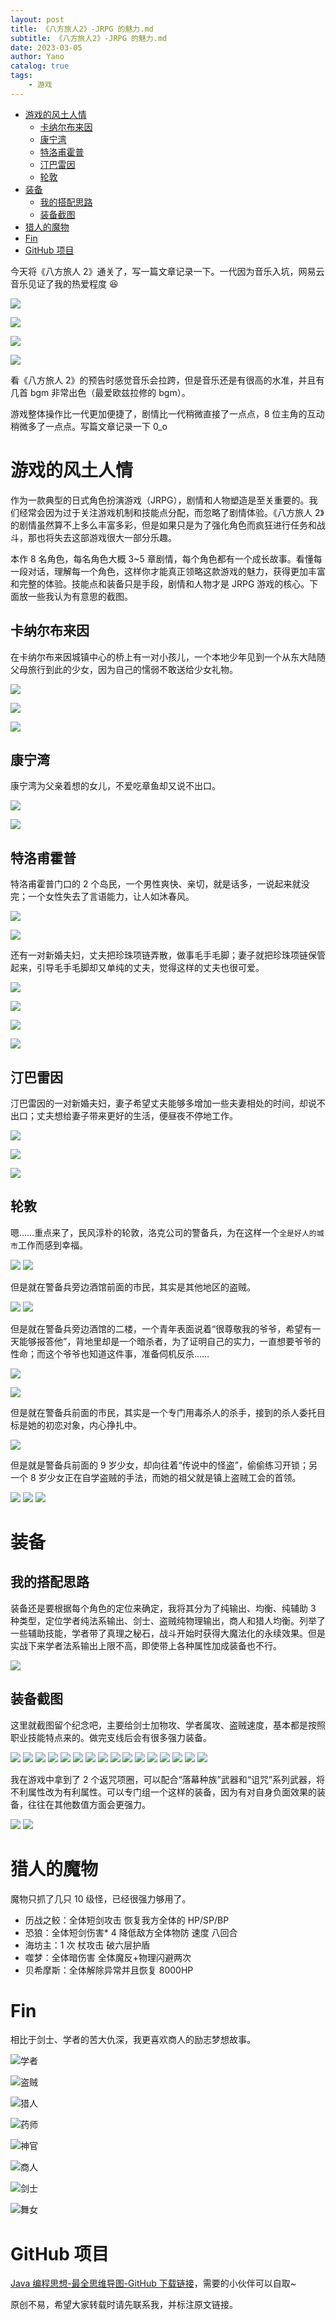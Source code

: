 ```yaml
---
layout: post
title: 《八方旅人2》-JRPG 的魅力.md
subtitle: 《八方旅人2》-JRPG 的魅力.md
date: 2023-03-05
author: Yano
catalog: true
tags:
    - 游戏
---
```


- [游戏的风土人情](#游戏的风土人情)
  - [卡纳尔布来因](#卡纳尔布来因)
  - [康宁湾](#康宁湾)
  - [特洛甫霍普](#特洛甫霍普)
  - [汀巴雷因](#汀巴雷因)
  - [轮敦](#轮敦)
- [装备](#装备)
  - [我的搭配思路](#我的搭配思路)
  - [装备截图](#装备截图)
- [猎人的魔物](#猎人的魔物)
- [Fin](#fin)
- [GitHub 项目](#github-项目)

今天将《八方旅人 2》通关了，写一篇文章记录一下。一代因为音乐入坑，网易云音乐见证了我的热爱程度 😆

![](http://yano.oss-cn-beijing.aliyuncs.com/blog/20211229231236.png?x-oss-process=image/resize,h_600)

![](http://yano.oss-cn-beijing.aliyuncs.com/blog/20211229231247.png?x-oss-process=image/resize,h_600)

![](http://yano.oss-cn-beijing.aliyuncs.com/blog/20211229231256.png?x-oss-process=image/resize,h_600)

![](http://yano.oss-cn-beijing.aliyuncs.com/blog/20211229231305.png?x-oss-process=image/resize,h_600)

看《八方旅人 2》的预告时感觉音乐会拉跨，但是音乐还是有很高的水准，并且有几首 bgm 非常出色（最爱欧兹拉修的 bgm）。

游戏整体操作比一代更加便捷了，剧情比一代稍微直接了一点点，8 位主角的互动稍微多了一点点。写篇文章记录一下 0_o

# 游戏的风土人情

作为一款典型的日式角色扮演游戏（JRPG），剧情和人物塑造是至关重要的。我们经常会因为过于关注游戏机制和技能点分配，而忽略了剧情体验。《八方旅人 2》的剧情虽然算不上多么丰富多彩，但是如果只是为了强化角色而疯狂进行任务和战斗，那也将失去这部游戏很大一部分乐趣。

本作 8 名角色，每名角色大概 3~5 章剧情，每个角色都有一个成长故事。看懂每一段对话，理解每一个角色，这样你才能真正领略这款游戏的魅力，获得更加丰富和完整的体验。技能点和装备只是手段，剧情和人物才是 JRPG 游戏的核心。下面放一些我认为有意思的截图。

## 卡纳尔布来因

在卡纳尔布来因城镇中心的桥上有一对小孩儿，一个本地少年见到一个从东大陆随父母旅行到此的少女，因为自己的懦弱不敢送给少女礼物。

![](http://yano.oss-cn-beijing.aliyuncs.com/blog/2023-03-05-20-23-36.jpg?x-oss-process=image/resize,h_400)

![](http://yano.oss-cn-beijing.aliyuncs.com/blog/2023-03-05-20-23-42.jpg?x-oss-process=image/resize,h_400)

![](http://yano.oss-cn-beijing.aliyuncs.com/blog/2023-03-05-20-23-46.jpg?x-oss-process=image/resize,h_400)

## 康宁湾

康宁湾为父亲着想的女儿，不爱吃章鱼却又说不出口。

![](http://yano.oss-cn-beijing.aliyuncs.com/blog/2023-03-05-20-26-31.jpg?x-oss-process=image/resize,h_400)

![](http://yano.oss-cn-beijing.aliyuncs.com/blog/2023-03-05-20-26-20.jpg?x-oss-process=image/resize,h_400)

## 特洛甫霍普

特洛甫霍普门口的 2 个岛民，一个男性爽快、亲切，就是话多，一说起来就没完；一个女性失去了言语能力，让人如沐春风。

![](http://yano.oss-cn-beijing.aliyuncs.com/blog/2023-03-05-20-27-21.jpg?x-oss-process=image/resize,h_400)

![](http://yano.oss-cn-beijing.aliyuncs.com/blog/2023-03-05-20-27-26.jpg?x-oss-process=image/resize,h_400)

还有一对新婚夫妇，丈夫把珍珠项链弄散，做事毛手毛脚；妻子就把珍珠项链保管起来，引导毛手毛脚却又单纯的丈夫，觉得这样的丈夫也很可爱。

![](http://yano.oss-cn-beijing.aliyuncs.com/blog/2023-03-05-20-28-02.jpg?x-oss-process=image/resize,h_400)

![](http://yano.oss-cn-beijing.aliyuncs.com/blog/2023-03-05-20-27-57.jpg?x-oss-process=image/resize,h_400)

![](http://yano.oss-cn-beijing.aliyuncs.com/blog/2023-03-05-20-28-10.jpg?x-oss-process=image/resize,h_400)

![](http://yano.oss-cn-beijing.aliyuncs.com/blog/2023-03-05-20-28-14.jpg?x-oss-process=image/resize,h_400)

## 汀巴雷因

汀巴雷因的一对新婚夫妇，妻子希望丈夫能够多增加一些夫妻相处的时间，却说不出口；丈夫想给妻子带来更好的生活，便昼夜不停地工作。

![](http://yano.oss-cn-beijing.aliyuncs.com/blog/2023-03-05-20-28-46.jpg?x-oss-process=image/resize,h_400)

![](http://yano.oss-cn-beijing.aliyuncs.com/blog/2023-03-05-20-28-54.jpg?x-oss-process=image/resize,h_400)

![](http://yano.oss-cn-beijing.aliyuncs.com/blog/2023-03-05-20-28-59.jpg?x-oss-process=image/resize,h_400)

## 轮敦

嗯……重点来了，民风淳朴的轮敦，洛克公司的警备兵，为在这样一个`全是好人的城市`工作而感到幸福。

![](http://yano.oss-cn-beijing.aliyuncs.com/blog/2023030518254900.jpg?x-oss-process=image/resize,h_400)
![](http://yano.oss-cn-beijing.aliyuncs.com/blog/2023030518255900.jpg?x-oss-process=image/resize,h_400)

但是就在警备兵旁边酒馆前面的市民，其实是其他地区的盗贼。

![](http://yano.oss-cn-beijing.aliyuncs.com/blog/2023030518260600.jpg?x-oss-process=image/resize,h_400)
![](http://yano.oss-cn-beijing.aliyuncs.com/blog/2023030518261700.jpg?x-oss-process=image/resize,h_400)

但是就在警备兵旁边酒馆的二楼，一个青年表面说着“很尊敬我的爷爷，希望有一天能够报答他”，背地里却是一个暗杀者，为了证明自己的实力，一直想要爷爷的性命；而这个爷爷也知道这件事，准备伺机反杀……

![](http://yano.oss-cn-beijing.aliyuncs.com/blog/2023030518262900.jpg?x-oss-process=image/resize,h_400)

![](http://yano.oss-cn-beijing.aliyuncs.com/blog/2023030518263300.jpg?x-oss-process=image/resize,h_400)

但是就在警备兵前面的市民，其实是一个专门用毒杀人的杀手，接到的杀人委托目标是她的初恋对象，内心挣扎中。

![](http://yano.oss-cn-beijing.aliyuncs.com/blog/2023030518271700.jpg?x-oss-process=image/resize,h_400)

但是就是警备兵前面的 9 岁少女，却向往着“传说中的怪盗”，偷偷练习开锁；另一个 8 岁少女正在自学盗贼的手法，而她的祖父就是镇上盗贼工会的首领。

![](http://yano.oss-cn-beijing.aliyuncs.com/blog/2023030518273300.jpg?x-oss-process=image/resize,h_400)
![](http://yano.oss-cn-beijing.aliyuncs.com/blog/2023030518274400.jpg?x-oss-process=image/resize,h_400)
![](http://yano.oss-cn-beijing.aliyuncs.com/blog/2023030518281600.jpg?x-oss-process=image/resize,h_400)

# 装备

## 我的搭配思路

装备还是要根据每个角色的定位来确定，我将其分为了纯输出、均衡、纯辅助 3 种类型，定位学者纯法系输出、剑士、盗贼纯物理输出，商人和猎人均衡。列举了一些辅助技能，学者带了真理之秘石，战斗开始时获得大魔法化的永续效果。但是实战下来学者法系输出上限不高，即使带上各种属性加成装备也不行。

![](http://yano.oss-cn-beijing.aliyuncs.com/blog/2023-03-05-20-59-36.png?x-oss-process=image/resize,h_400)

## 装备截图

这里就截图留个纪念吧，主要给剑士加物攻、学者属攻、盗贼速度，基本都是按照职业技能特点来的。做完支线后会有很多强力装备。

![](http://yano.oss-cn-beijing.aliyuncs.com/blog/2023030518192500.jpg?x-oss-process=image/resize,h_400)
![](http://yano.oss-cn-beijing.aliyuncs.com/blog/2023030518193300.jpg?x-oss-process=image/resize,h_400)
![](http://yano.oss-cn-beijing.aliyuncs.com/blog/2023030518193500.jpg?x-oss-process=image/resize,h_400)
![](http://yano.oss-cn-beijing.aliyuncs.com/blog/2023030518193600.jpg?x-oss-process=image/resize,h_400)
![](http://yano.oss-cn-beijing.aliyuncs.com/blog/2023030518193800.jpg?x-oss-process=image/resize,h_400)
![](http://yano.oss-cn-beijing.aliyuncs.com/blog/2023030518193900.jpg?x-oss-process=image/resize,h_400)
![](http://yano.oss-cn-beijing.aliyuncs.com/blog/2023030518194000.jpg?x-oss-process=image/resize,h_400)
![](http://yano.oss-cn-beijing.aliyuncs.com/blog/2023030518194100.jpg?x-oss-process=image/resize,h_400)
![](http://yano.oss-cn-beijing.aliyuncs.com/blog/2023030518194600.jpg?x-oss-process=image/resize,h_400)
![](http://yano.oss-cn-beijing.aliyuncs.com/blog/2023030518194800.jpg?x-oss-process=image/resize,h_400)
![](http://yano.oss-cn-beijing.aliyuncs.com/blog/2023030518194900.jpg?x-oss-process=image/resize,h_400)
![](http://yano.oss-cn-beijing.aliyuncs.com/blog/2023030518195000.jpg?x-oss-process=image/resize,h_400)
![](http://yano.oss-cn-beijing.aliyuncs.com/blog/2023030518195100.jpg?x-oss-process=image/resize,h_400)
![](http://yano.oss-cn-beijing.aliyuncs.com/blog/2023030518195200.jpg?x-oss-process=image/resize,h_400)
![](http://yano.oss-cn-beijing.aliyuncs.com/blog/2023030518195400.jpg?x-oss-process=image/resize,h_400)
![](http://yano.oss-cn-beijing.aliyuncs.com/blog/2023030518195500.jpg?x-oss-process=image/resize,h_400)

我在游戏中拿到了 2 个返咒项圈，可以配合“落幕种族”武器和“诅咒”系列武器，将不利属性改为有利属性。可以专门组一个这样的装备，因为有对自身负面效果的装备，往往在其他数值方面会更强力。

![](http://yano.oss-cn-beijing.aliyuncs.com/blog/2023030518230800.jpg?x-oss-process=image/resize,h_400)
![](http://yano.oss-cn-beijing.aliyuncs.com/blog/2023030518231400.jpg?x-oss-process=image/resize,h_400)

# 猎人的魔物

魔物只抓了几只 10 级怪，已经很强力够用了。

- 历战之鲛：全体短剑攻击 恢复我方全体的 HP/SP/BP
- 恐狼：全体短剑伤害* 4 降低敌方全体物防 速度 八回合
- 海坊主：1 次 杖攻击 破六层护盾
- 噬梦：全体暗伤害 全体魔反+物理闪避两次
- 贝希摩斯：全体解除异常并且恢复 8000HP

# Fin

相比于剑士、学者的苦大仇深，我更喜欢商人的励志梦想故事。

![学者](http://yano.oss-cn-beijing.aliyuncs.com/blog/2023-03-05-20-15-07.jpg?x-oss-process=image/resize,h_400)

![盗贼](http://yano.oss-cn-beijing.aliyuncs.com/blog/2023-03-05-20-15-50.jpg?x-oss-process=image/resize,h_400)

![猎人](http://yano.oss-cn-beijing.aliyuncs.com/blog/2023-03-05-20-15-56.jpg?x-oss-process=image/resize,h_400)

![药师](http://yano.oss-cn-beijing.aliyuncs.com/blog/2023-03-05-20-16-12.jpg?x-oss-process=image/resize,h_400)

![神官](http://yano.oss-cn-beijing.aliyuncs.com/blog/2023-03-05-20-16-17.jpg?x-oss-process=image/resize,h_400)

![商人](http://yano.oss-cn-beijing.aliyuncs.com/blog/2023-03-05-20-16-21.jpg?x-oss-process=image/resize,h_400)

![剑士](http://yano.oss-cn-beijing.aliyuncs.com/blog/2023-03-05-20-16-26.jpg?x-oss-process=image/resize,h_400)

![舞女](http://yano.oss-cn-beijing.aliyuncs.com/blog/2023-03-05-20-16-31.jpg?x-oss-process=image/resize,h_400)

# GitHub 项目

[Java 编程思想-最全思维导图-GitHub 下载链接](https://github.com/LjyYano/Thinking_in_Java_MindMapping)，需要的小伙伴可以自取~

原创不易，希望大家转载时请先联系我，并标注原文链接。
